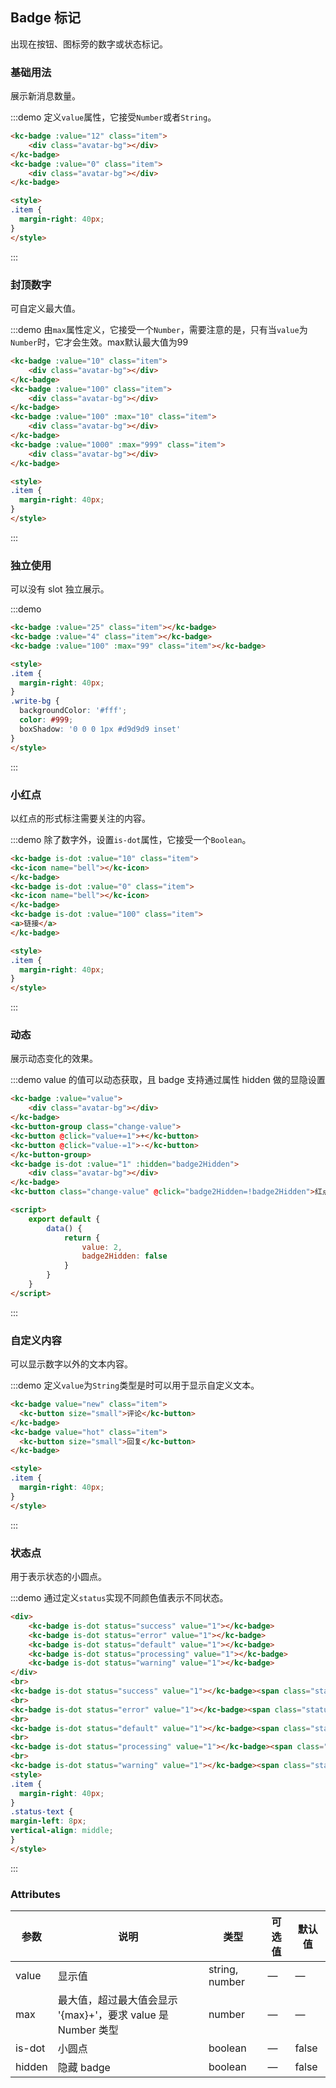 <style>
  .demo-badge.demo-box .el-dropdown {
    vertical-align: middle;
  }
.avatar-bg {
	width: 40px;
	height: 40px;
	border-radius: 4px;
	background-color: #eee;
}
</style>

## Badge 标记

出现在按钮、图标旁的数字或状态标记。

### 基础用法
展示新消息数量。

:::demo 定义`value`属性，它接受`Number`或者`String`。

```html
<kc-badge :value="12" class="item">
	<div class="avatar-bg"></div>
</kc-badge>
<kc-badge :value="0" class="item">
	<div class="avatar-bg"></div>
</kc-badge>

<style>
.item {
  margin-right: 40px;
}
</style>
```
:::

### 封顶数字
可自定义最大值。

:::demo 由`max`属性定义，它接受一个`Number`，需要注意的是，只有当`value`为`Number`时，它才会生效。max默认最大值为99

```html
<kc-badge :value="10" class="item">
	<div class="avatar-bg"></div>
</kc-badge>
<kc-badge :value="100" class="item">
	<div class="avatar-bg"></div>
</kc-badge>
<kc-badge :value="100" :max="10" class="item">
	<div class="avatar-bg"></div>
</kc-badge>
<kc-badge :value="1000" :max="999" class="item">
	<div class="avatar-bg"></div>
</kc-badge>

<style>
.item {
  margin-right: 40px;
}
</style>
```
:::

### 独立使用
可以没有 slot 独立展示。

:::demo

```html
<kc-badge :value="25" class="item"></kc-badge>
<kc-badge :value="4" class="item"></kc-badge>
<kc-badge :value="100" :max="99" class="item"></kc-badge>

<style>
.item {
  margin-right: 40px;
}
.write-bg {
  backgroundColor: '#fff';
  color: #999;
  boxShadow: '0 0 0 1px #d9d9d9 inset'
}
</style>
```
:::

### 小红点
以红点的形式标注需要关注的内容。

:::demo 除了数字外，设置`is-dot`属性，它接受一个`Boolean`。

```html
<kc-badge is-dot :value="10" class="item">
<kc-icon name="bell"></kc-icon>
</kc-badge>
<kc-badge is-dot :value="0" class="item">
<kc-icon name="bell"></kc-icon>
</kc-badge>
<kc-badge is-dot :value="100" class="item">
<a>链接</a>
</kc-badge>

<style>
.item {
  margin-right: 40px;
}
</style>
```
:::

### 动态
展示动态变化的效果。

:::demo value 的值可以动态获取，且 badge 支持通过属性 hidden 做的显隐设置

```html
<kc-badge :value="value">
	<div class="avatar-bg"></div>
</kc-badge>
<kc-button-group class="change-value">
<kc-button @click="value+=1">+</kc-button>
<kc-button @click="value-=1">-</kc-button>
</kc-button-group>
<kc-badge is-dot :value="1" :hidden="badge2Hidden">
	<div class="avatar-bg"></div>
</kc-badge>
<kc-button class="change-value" @click="badge2Hidden=!badge2Hidden">红点显隐</kc-button>

<script>
	export default {
		data() {
			return {
				value: 2,
				badge2Hidden: false
			}
		}
	}
</script>
```
:::

### 自定义内容
可以显示数字以外的文本内容。

:::demo 定义`value`为`String`类型是时可以用于显示自定义文本。

```html
<kc-badge value="new" class="item">
  <kc-button size="small">评论</kc-button>
</kc-badge>
<kc-badge value="hot" class="item">
  <kc-button size="small">回复</kc-button>
</kc-badge>

<style>
.item {
  margin-right: 40px;
}
</style>
```
:::

### 状态点
用于表示状态的小圆点。

:::demo 通过定义`status`实现不同颜色值表示不同状态。

```html
<div>
	<kc-badge is-dot status="success" value="1"></kc-badge>
	<kc-badge is-dot status="error" value="1"></kc-badge>
	<kc-badge is-dot status="default" value="1"></kc-badge>
	<kc-badge is-dot status="processing" value="1"></kc-badge>
	<kc-badge is-dot status="warning" value="1"></kc-badge>
</div>
<br>
<kc-badge is-dot status="success" value="1"></kc-badge><span class="status-text">Success</span>
<br>
<kc-badge is-dot status="error" value="1"></kc-badge><span class="status-text">Error</span>
<br>
<kc-badge is-dot status="default" value="1"></kc-badge><span class="status-text">Default</span>
<br>
<kc-badge is-dot status="processing" value="1"></kc-badge><span class="status-text">Processing</span>
<br>
<kc-badge is-dot status="warning" value="1"></kc-badge><span class="status-text">Warning</span>
<style>
.item {
  margin-right: 40px;
}
.status-text {
margin-left: 8px;
vertical-align: middle;
}
</style>
```
:::

<style scoped>
  .item {
    margin-right: 40px;
  }
  .change-value {
  	margin: 0 30px 0 20px
  }
</style>

### Attributes
| 参数          | 说明            | 类型            | 可选值                 | 默认值   |
|-------------  |---------------- |---------------- |---------------------- |-------- |
| value          | 显示值      | string, number          |          —             |    —     |
| max          |  最大值，超过最大值会显示 '{max}+'，要求 value 是 Number 类型    | number  |         —              |     —    |
| is-dot       | 小圆点    | boolean  |  —  |  false |
| hidden | 隐藏 badge | boolean | — | false |

